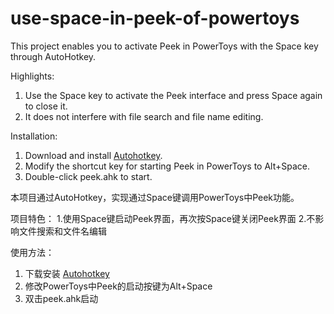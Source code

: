 # use-space-in-peek-of-powertoys

This project enables you to activate Peek in PowerToys with the Space key through AutoHotkey.

Highlights:
1. Use the Space key to activate the Peek interface and press Space again to close it.
2. It does not interfere with file search and file name editing.

Installation:
1. Download and install [Autohotkey](https://www.autohotkey.com/).
2. Modify the shortcut key for starting Peek in PowerToys to Alt+Space.
3. Double-click peek.ahk to start.

本项目通过AutoHotkey，实现通过Space键调用PowerToys中Peek功能。

项目特色：
1.使用Space键启动Peek界面，再次按Space键关闭Peek界面
2.不影响文件搜索和文件名编辑

使用方法：
1. 下载安装 [Autohotkey](https://www.autohotkey.com/)
2. 修改PowerToys中Peek的启动按键为Alt+Space
3. 双击peek.ahk启动



